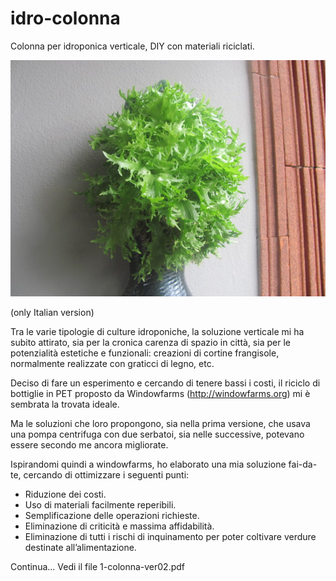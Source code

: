 # idro-colonna
Colonna per idroponica verticale, DIY con materiali riciclati.

![insalata riccia invernale](images/IMG_0274.JPG)

(only Italian version)

Tra le varie tipologie di culture idroponiche, la soluzione verticale mi ha subito attirato, sia per la cronica carenza di spazio in città, sia per le potenzialità estetiche e funzionali: creazioni di cortine frangisole, normalmente realizzate con graticci di legno, etc.

Deciso di fare un esperimento e cercando di tenere bassi i costi, il riciclo di bottiglie in PET proposto da Windowfarms (http://windowfarms.org) mi è sembrata la trovata ideale.

Ma le soluzioni che loro propongono, sia nella prima versione, che usava una pompa centrifuga con due serbatoi, sia nelle successive, potevano essere secondo me ancora migliorate.

Ispirandomi quindi a windowfarms, ho elaborato una mia soluzione fai-da-te, cercando di ottimizzare i seguenti punti:
- Riduzione dei costi.
- Uso di materiali facilmente reperibili.
- Semplificazione delle operazioni richieste.
- Eliminazione di criticità e massima affidabilità.
- Eliminazione di tutti i rischi di inquinamento per poter coltivare verdure destinate all’alimentazione.

Continua... Vedi il file 1-colonna-ver02.pdf
